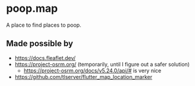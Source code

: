 # poop.map

A place to find places to poop.

## Made possible by
- https://docs.fleaflet.dev/
- https://project-osrm.org/ (temporarily, until I figure out a safer solution)
    - https://project-osrm.org/docs/v5.24.0/api/# is very nice
- https://github.com/tlserver/flutter_map_location_marker
